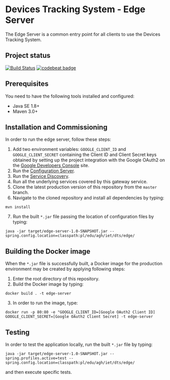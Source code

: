 # Devices Tracking System - Edge Server
The Edge Server is a common entry point for all clients to use the Devices Tracking System.

## Project status
[![Build Status](https://travis-ci.org/device-tracking-system/edge-server.svg?branch=master)](https://travis-ci.org/device-tracking-system/edge-server)
[![codebeat badge](https://codebeat.co/badges/89051553-04f3-4b91-ab53-293eab16ec85)](https://codebeat.co/projects/github-com-device-tracking-system-edge-server-master)

## Prerequisites
You need to have the following tools installed and configured:
  - Java SE 1.8+
  - Maven 3.0+

## Installation and Commissioning
In order to run the edge server, follow these steps:
  1. Add two environment variables: `GOOGLE_CLIENT_ID` and `GOOGLE_CLIENT_SECRET` containing
     the Client ID and Client Secret keys obtained by setting up the project integration with
     the Google OAuth2 on the [Google Developers Console](https://console.developers.google.com) 
     site.
  2. Run the [Configuration Server](https://github.com/device-tracking-system/configuration-server).
  3. Run the [Service Discovery](https://github.com/device-tracking-system/service-discovery).
  4. Run all the underlying services covered by this gateway service.
  5. Clone the latest production version of this repository from the `master` branch.
  6. Navigate to the cloned repository and install all dependencies by typing:
```
mvn install
``` 
  7. Run the built `*.jar` file passing the location of configuration files by typing:
```
java -jar target/edge-server-1.0-SNAPSHOT.jar --spring.config.location=classpath:pl/edu/agh/iet/dts/edge/
```

## Building the Docker image
When the `*.jar` file is successfully built, a Docker image for the production environment may be created by applying
following steps:
  1. Enter the root directory of this repository.
  2. Build the Docker image by typing:
```
docker build . -t edge-server
```
  3. In order to run the image, type:
```
docker run -p 80:80 -e "GOOGLE_CLIENT_ID=[Google OAuth2 Client ID] GOOGLE_CLIENT_SECRET=[Google OAuth2 Client Secret] -t edge-server
```

## Testing
In order to test the application locally, run the built `*.jar` file by typing:
```
java -jar target/edge-server-1.0-SNAPSHOT.jar --spring.profiles.active=test --spring.config.location=classpath:pl/edu/agh/iet/dts/edge/
```
and then execute specific tests.
